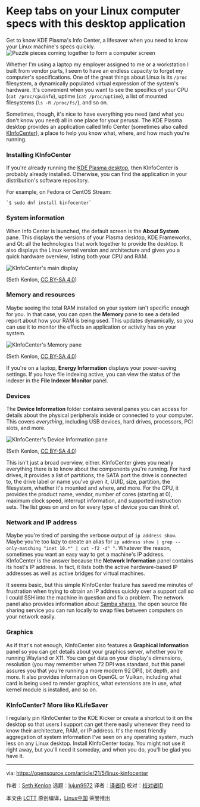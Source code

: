 [#]: subject: (Keep tabs on your Linux computer specs with this desktop application)
[#]: via: (https://opensource.com/article/21/5/linux-kinfocenter)
[#]: author: (Seth Kenlon https://opensource.com/users/seth)
[#]: collector: (lujun9972)
[#]: translator: ( )
[#]: reviewer: ( )
[#]: publisher: ( )
[#]: url: ( )

Keep tabs on your Linux computer specs with this desktop application
======
Get to know KDE Plasma's Info Center, a lifesaver when you need to know
your Linux machine's specs quickly.
![Puzzle pieces coming together to form a computer screen][1]

Whether I'm using a laptop my employer assigned to me or a workstation I built from vendor parts, I seem to have an endless capacity to forget my computer's specifications. One of the great things about Linux is its `/proc` filesystem, a dynamically populated virtual expression of the system's hardware. It's convenient when you want to see the specifics of your CPU (`cat /proc/cpuinfo`), uptime (`cat /proc/uptime`), a list of mounted filesystems (`ls -R /proc/fs/`), and so on.

Sometimes, though, it's nice to have everything you need (and what you don't know you need) all in one place for your perusal. The KDE Plasma desktop provides an application called Info Center (sometimes also called [KInfoCenter][2]), a place to help you know what, where, and how much you're running.

### Installing KInfoCenter

If you're already running the [KDE Plasma desktop][3], then KInfoCenter is probably already installed. Otherwise, you can find the application in your distribution's software repository.

For example, on Fedora or CentOS Stream:


```
`$ sudo dnf install kinfocenter`
```

### System information

When Info Center is launched, the default screen is the **About System** pane. This displays the versions of your Plasma desktop, KDE Frameworks, and Qt: all the technologies that work together to provide the desktop. It also displays the Linux kernel version and architecture and gives you a quick hardware overview, listing both your CPU and RAM.

![KInfoCenter's main display][4]

(Seth Kenlon, [CC BY-SA 4.0][5])

### Memory and resources

Maybe seeing the total RAM installed on your system isn't specific enough for you. In that case, you can open the **Memory** pane to see a detailed report about how your RAM is being used. This updates dynamically, so you can use it to monitor the effects an application or activity has on your system.

![KInfoCenter's Memory pane][6]

(Seth Kenlon, [CC BY-SA 4.0][5])

If you're on a laptop, **Energy Information** displays your power-saving settings. If you have file indexing active, you can view the status of the indexer in the **File Indexer Monitor** panel.

### Devices

The **Device Information** folder contains several panes you can access for details about the physical peripherals inside or connected to your computer. This covers _everything_, including USB devices, hard drives, processors, PCI slots, and more.

![KInfoCenter's Device Information pane][7]

(Seth Kenlon, [CC BY-SA 4.0][5])

This isn't just a broad overview, either. KInfoCenter gives you nearly everything there is to know about the components you're running. For hard drives, it provides a list of partitions, the SATA port the drive is connected to, the drive label or name you've given it, UUID, size, partition, the filesystem, whether it's mounted and where, and more. For the CPU, it provides the product name, vendor, number of cores (starting at 0), maximum clock speed, interrupt information, and supported instruction sets. The list goes on and on for every type of device you can think of.

### Network and IP address

Maybe you're tired of parsing the verbose output of `ip address show`. Maybe you're too lazy to create an alias for `ip address show | grep --only-matching "inet 10.*" | cut -f2 -d" "`. Whatever the reason, sometimes you want an easy way to get a machine's IP address. KInfoCenter is the answer because the **Network Information** panel contains its host's IP address. In fact, it lists both the active hardware-based IP addresses as well as active bridges for virtual machines.

It seems basic, but this simple KInfoCenter feature has saved me minutes of frustration when trying to obtain an IP address quickly over a support call so I could SSH into the machine in question and fix a problem. The network panel also provides information about [Samba shares][8], the open source file sharing service you can run locally to swap files between computers on your network easily.

### Graphics

As if that's not enough, KInfoCenter also features a **Graphical Information** panel so you can get details about your graphics server, whether you're running Wayland or X11. You can get data on your display's dimensions, resolution (you may remember when 72 DPI was standard, but this panel assures you that you're running a more modern 92 DPI), bit depth, and more. It also provides information on OpenGL or Vulkan, including what card is being used to render graphics, what extensions are in use, what kernel module is installed, and so on.

### KInfoCenter? More like KLifeSaver

I regularly pin KInfoCenter to the KDE Kicker or create a shortcut to it on the desktop so that users I support can get there easily whenever they need to know their architecture, RAM, or IP address. It's the most friendly aggregation of system information I've seen on any operating system, much less on any Linux desktop. Install KInfoCenter today. You might not use it right away, but you'll need it someday, and when you do, you'll be glad you have it.

--------------------------------------------------------------------------------

via: https://opensource.com/article/21/5/linux-kinfocenter

作者：[Seth Kenlon][a]
选题：[lujun9972][b]
译者：[译者ID](https://github.com/译者ID)
校对：[校对者ID](https://github.com/校对者ID)

本文由 [LCTT](https://github.com/LCTT/TranslateProject) 原创编译，[Linux中国](https://linux.cn/) 荣誉推出

[a]: https://opensource.com/users/seth
[b]: https://github.com/lujun9972
[1]: https://opensource.com/sites/default/files/styles/image-full-size/public/lead-images/puzzle_computer_solve_fix_tool.png?itok=U0pH1uwj (Puzzle pieces coming together to form a computer screen)
[2]: https://userbase.kde.org/KInfoCenter
[3]: https://opensource.com/article/19/12/linux-kde-plasma
[4]: https://opensource.com/sites/default/files/uploads/kinfocenter-main.png (KInfoCenter's main display)
[5]: https://creativecommons.org/licenses/by-sa/4.0/
[6]: https://opensource.com/sites/default/files/uploads/kinfocenter-memory.png (KInfoCenter's Memory pane)
[7]: https://opensource.com/sites/default/files/uploads/kinfocenter-peripherals.png (KInfoCenter's Device Information pane)
[8]: https://opensource.com/article/21/4/share-files-linux-windows
